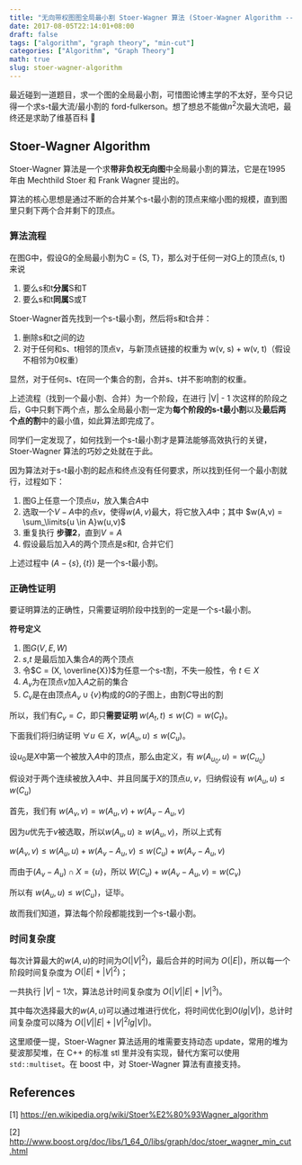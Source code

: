 ```yaml
---
title: "无向带权图图全局最小割 Stoer-Wagner 算法 (Stoer-Wagner Algorithm -- Global Min-Cut in Undirected Weighted Graphs)"
date: 2017-08-05T22:14:01+08:00
draft: false
tags: ["algorithm", "graph theory", "min-cut"]
categories: ["Algorithm", "Graph Theory"]
math: true
slug: stoer-wagner-algorithm
---
```


最近碰到一道题目，求一个图的全局最小割，可惜图论博主学的不太好，至今只记得一个求s-t最大流/最小割的 ford-fulkerson。想了想总不能做$n^2$次最大流吧，最终还是求助了维基百科 🤣

<!--more-->

## Stoer-Wagner Algorithm

Stoer-Wagner 算法是一个求**带非负权无向图**中全局最小割的算法，它是在1995年由 Mechthild Stoer 和 Frank Wagner 提出的。

算法的核心思想是通过不断的合并某个s-t最小割的顶点来缩小图的规模，直到图里只剩下两个合并剩下的顶点。

### 算法流程

在图G中，假设G的全局最小割为C = {S, T}，那么对于任何一对G上的顶点(s, t)来说

1. 要么s和t**分属**S和T
2. 要么s和t**同属**S或T

Stoer-Wagner首先找到一个s-t最小割，然后将s和t合并：

1. 删除s和t之间的边
2. 对于任何和s、t相邻的顶点v，与新顶点链接的权重为 w(v, s) + w(v, t)（假设不相邻为0权重）

显然，对于任何s、t在同一个集合的割，合并s、t并不影响割的权重。

上述流程（找到一个最小割、合并）为一个阶段，在进行 |V| - 1 次这样的阶段之后，G中只剩下两个点，那么全局最小割一定为**每个阶段的s-t最小割**以及**最后两个点的割**中的最小值，如此算法即完成了。

同学们一定发现了，如何找到一个s-t最小割才是算法能够高效执行的关键，Stoer-Wagner 算法的巧妙之处就在于此。

因为算法对于s-t最小割的起点和终点没有任何要求，所以找到任何一个最小割就行，过程如下：

1. 图G上任意一个顶点$u$，放入集合$A$中
2. 选取一个$V - A$中的点$v$，使得$w(A,v)$最大，将它放入$A$中；其中 $w(A,v) = \sum_\limits{u \in A}w(u,v)$
3. 重复执行 **步骤2**，直到$V = A$
4. 假设最后加入$A$的两个顶点是$s$和$t$, 合并它们

上述过程中 $\left(A - \{s\}, \{t\}\right)$ 是一个s-t最小割。

### 正确性证明

要证明算法的正确性，只需要证明阶段中找到的一定是一个s-t最小割。

**符号定义**

1. 图$G(V,E,W)$
2. $s$,$t$ 是最后加入集合$A$的两个顶点
3. 令$C = (X, \overline{X})$为任意一个s-t割，不失一般性，令 $t \in X$
4. $A_v$为在顶点$v$加入$A$之前的集合
5. $C_v$是在由顶点$A_v \cup \{v\}$构成的$G$的子图上，由割$C$导出的割

所以，我们有$C_v = C$，即只**需要证明** $w(A_t, t) \le w(C ) = w(C_t)$。

下面我们将归纳证明 $\forall u \in X$，$w(A_u, u) \le w(C_u)$。

设$u_0$是$X$中第一个被放入$A$中的顶点，那么由定义，有 $w(A_{u_0}, u) = w(C_{u_0})$

假设对于两个连续被放入$A$中、并且同属于$X$的顶点$u, v$，归纳假设有 $w(A_u,u) \le w(C_u)$

首先，我们有 $w(A_v, v) = w(A_u, v) + w(A_v - A_u, v)$

因为$u$优先于$v$被选取，所以$w(A_u, u) \ge w(A_u, v)$，所以上式有

$w(A_v, v) \le w(A_u, u) + w(A_v - A_u, v) \le w(C_u) + w(A_v - A_u, v)$

而由于$(A_v - A_u) \cap X = \{u\}$，所以 $W(C_u) + w(A_v - A_u, v) = w(C_v)$

所以有 $w(A_u, u) \le w(C_u)$，证毕。

故而我们知道，算法每个阶段都能找到一个s-t最小割。

### 时间复杂度

每次计算最大的$w(A, u)$的时间为$O(|V|^2)$，最后合并的时间为 $O(|E|)$，所以每一个阶段时间复杂度为 $O(|E| + |V|^2)$；

一共执行 $|V|-1$次，算法总计时间复杂度为 $O(|V||E| + |V|^3)$。

其中每次选择最大的$w(A, u)$可以通过堆进行优化，将时间优化到$O(lg|V|)$，总计时间复杂度可以降为 $O(|V||E| + |V|^2lg|V|)$。

这里顺便一提，Stoer-Wagner 算法适用的堆需要支持动态 update，常用的堆为斐波那契堆，在 C++ 的标准 stl 里并没有实现，替代方案可以使用 `std::multiset`。在 boost 中，对 Stoer-Wagner 算法有直接支持。

## References

[1] https://en.wikipedia.org/wiki/Stoer%E2%80%93Wagner_algorithm

[2] http://www.boost.org/doc/libs/1_64_0/libs/graph/doc/stoer_wagner_min_cut.html


